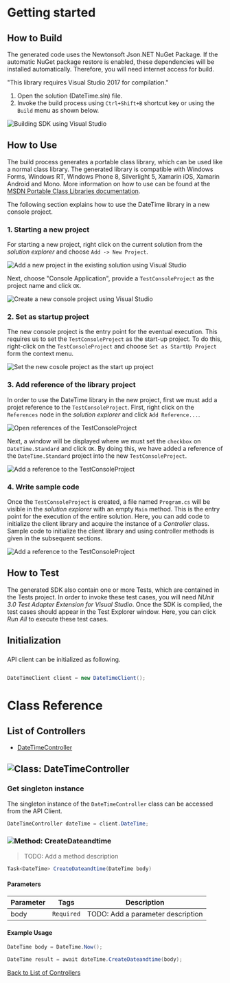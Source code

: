 # Getting started

## How to Build

The generated code uses the Newtonsoft Json.NET NuGet Package. If the automatic NuGet package restore
is enabled, these dependencies will be installed automatically. Therefore,
you will need internet access for build.

"This library requires Visual Studio 2017 for compilation."
1. Open the solution (DateTime.sln) file.
2. Invoke the build process using `Ctrl+Shift+B` shortcut key or using the `Build` menu as shown below.

![Building SDK using Visual Studio](https://apidocs.io/illustration/cs?step=buildSDK&workspaceFolder=Date-time-CSharp&workspaceName=DateTime&projectName=DateTime.Standard)

## How to Use

The build process generates a portable class library, which can be used like a normal class library. The generated library is compatible with Windows Forms, Windows RT, Windows Phone 8,
Silverlight 5, Xamarin iOS, Xamarin Android and Mono. More information on how to use can be found at the [MSDN Portable Class Libraries documentation](http://msdn.microsoft.com/en-us/library/vstudio/gg597391%28v=vs.100%29.aspx).

The following section explains how to use the DateTime library in a new console project.

### 1. Starting a new project

For starting a new project, right click on the current solution from the *solution explorer* and choose  ``` Add -> New Project ```.

![Add a new project in the existing solution using Visual Studio](https://apidocs.io/illustration/cs?step=addProject&workspaceFolder=Date-time-CSharp&workspaceName=DateTime&projectName=DateTime.Standard)

Next, choose "Console Application", provide a ``` TestConsoleProject ``` as the project name and click ``` OK ```.

![Create a new console project using Visual Studio](https://apidocs.io/illustration/cs?step=createProject&workspaceFolder=Date-time-CSharp&workspaceName=DateTime&projectName=DateTime.Standard)

### 2. Set as startup project

The new console project is the entry point for the eventual execution. This requires us to set the ``` TestConsoleProject ``` as the start-up project. To do this, right-click on the  ``` TestConsoleProject ``` and choose  ``` Set as StartUp Project ``` form the context menu.

![Set the new cosole project as the start up project](https://apidocs.io/illustration/cs?step=setStartup&workspaceFolder=Date-time-CSharp&workspaceName=DateTime&projectName=DateTime.Standard)

### 3. Add reference of the library project

In order to use the DateTime library in the new project, first we must add a projet reference to the ``` TestConsoleProject ```. First, right click on the ``` References ``` node in the *solution explorer* and click ``` Add Reference... ```.

![Open references of the TestConsoleProject](https://apidocs.io/illustration/cs?step=addReference&workspaceFolder=Date-time-CSharp&workspaceName=DateTime&projectName=DateTime.Standard)

Next, a window will be displayed where we must set the ``` checkbox ``` on ``` DateTime.Standard ``` and click ``` OK ```. By doing this, we have added a reference of the ```DateTime.Standard``` project into the new ``` TestConsoleProject ```.

![Add a reference to the TestConsoleProject](https://apidocs.io/illustration/cs?step=createReference&workspaceFolder=Date-time-CSharp&workspaceName=DateTime&projectName=DateTime.Standard)

### 4. Write sample code

Once the ``` TestConsoleProject ``` is created, a file named ``` Program.cs ``` will be visible in the *solution explorer* with an empty ``` Main ``` method. This is the entry point for the execution of the entire solution.
Here, you can add code to initialize the client library and acquire the instance of a *Controller* class. Sample code to initialize the client library and using controller methods is given in the subsequent sections.

![Add a reference to the TestConsoleProject](https://apidocs.io/illustration/cs?step=addCode&workspaceFolder=Date-time-CSharp&workspaceName=DateTime&projectName=DateTime.Standard)

## How to Test

The generated SDK also contain one or more Tests, which are contained in the Tests project.
In order to invoke these test cases, you will need *NUnit 3.0 Test Adapter Extension for Visual Studio*.
Once the SDK is complied, the test cases should appear in the Test Explorer window.
Here, you can click *Run All* to execute these test cases.

## Initialization

### 

API client can be initialized as following.

```csharp

DateTimeClient client = new DateTimeClient();
```



# Class Reference

## <a name="list_of_controllers"></a>List of Controllers

* [DateTimeController](#date_time_controller)

## <a name="date_time_controller"></a>![Class: ](https://apidocs.io/img/class.png "DateTime.Standard.Controllers.DateTimeController") DateTimeController

### Get singleton instance

The singleton instance of the ``` DateTimeController ``` class can be accessed from the API Client.

```csharp
DateTimeController dateTime = client.DateTime;
```

### <a name="create_dateandtime"></a>![Method: ](https://apidocs.io/img/method.png "DateTime.Standard.Controllers.DateTimeController.CreateDateandtime") CreateDateandtime

> TODO: Add a method description


```csharp
Task<DateTime> CreateDateandtime(DateTime body)
```

#### Parameters

| Parameter | Tags | Description |
|-----------|------|-------------|
| body |  ``` Required ```  | TODO: Add a parameter description |


#### Example Usage

```csharp
DateTime body = DateTime.Now();

DateTime result = await dateTime.CreateDateandtime(body);

```


[Back to List of Controllers](#list_of_controllers)



